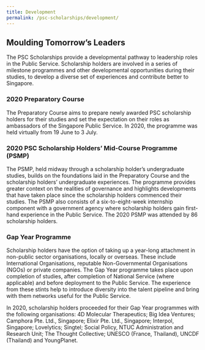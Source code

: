 ```yaml
---
title: Development
permalink: /psc-scholarships/development/
---
```

## **Moulding Tomorrow’s Leaders**

The PSC Scholarships provide a developmental pathway to leadership roles in the Public Service. Scholarship holders are involved in a series of milestone programmes and other developmental opportunities during their studies, to develop a diverse set of experiences and contribute better to Singapore. 

### **2020 Preparatory Course**

The Preparatory Course aims to prepare newly awarded PSC scholarship holders for their studies and set the expectation on their roles as ambassadors of the Singapore Public Service. In 2020, the programme was held virtually from 19 June to 3 July. 

### **2020 PSC Scholarship Holders’ Mid-Course Programme (PSMP)**

The PSMP, held midway through a scholarship holder’s undergraduate studies, builds on the foundations laid in the Preparatory Course and the scholarship holders’ undergraduate experiences. The programme provides greater context on the realities of governance and highlights developments that have taken place since the scholarship holders commenced their studies. The PSMP also consists of a six-to-eight-week internship component with a government agency where scholarship holders gain first-hand experience in the Public Service. The 2020 PSMP was attended by 86 scholarship holders.  

### **Gap Year Programme**

Scholarship holders have the option of taking up a year-long attachment in non-public sector organisations, locally or overseas. These include International Organisations, reputable Non-Governmental Organisations (NGOs) or private companies. The Gap Year programme takes place upon completion of studies, after completion of National Service (where applicable) and before deployment to the Public Service. The experience from these stints help to introduce diversity into the talent pipeline and bring with them networks useful for the Public Service.

In 2020, scholarship holders proceeded for their Gap Year programmes with the following organisations: 4D Molecular Therapeutics; Big Idea Ventures; Camphora Pte. Ltd., Singapore; Elixir Pte. Ltd., Singapore; Interpol, Singapore; Lovelytics; Singtel; Social Policy, NTUC Administration and Research Unit; The Thought Collective; UNESCO (France, Thailand), UNCDF (Thailand) and YoungPlanet.
